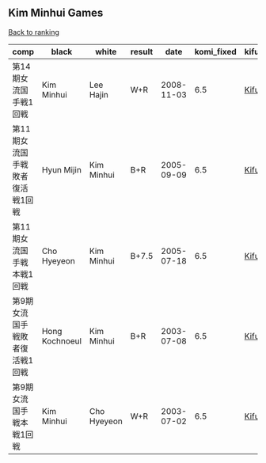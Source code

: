 ## Kim Minhui Games

[Back to ranking](../../index.md)




| **comp** | **black** | **white** | **result** | **date** | **komi_fixed** | **kifu** | 
| --- | --- | --- | --- | --- | --- | --- |
| 第14期女流国手戦1回戦 | Kim Minhui | Lee Hajin | W+R | 2008-11-03 | 6.5 | [Kifu](https://kifudepot.net/kifucontents.php?id=sJafB5ETNFrS00XtTQx52g%3D%3D) | 
| 第11期女流国手戦敗者復活戦1回戦 | Hyun Mijin | Kim Minhui | B+R | 2005-09-09 | 6.5 | [Kifu](https://kifudepot.net/kifucontents.php?id=k%2FPFx3ZeYVJYnNj8oqMb1g%3D%3D) | 
| 第11期女流国手戦本戦1回戦 | Cho Hyeyeon | Kim Minhui | B+7.5 | 2005-07-18 | 6.5 | [Kifu](https://kifudepot.net/kifucontents.php?id=TxBvWFmPfEueaVvbLHmSsQ%3D%3D) | 
| 第9期女流国手戦敗者復活戦1回戦 | Hong Kochnoeul | Kim Minhui | B+R | 2003-07-08 | 6.5 | [Kifu](https://kifudepot.net/kifucontents.php?id=7y7nWzt5%2FuUYDiAl3%2Bc7kg%3D%3D) | 
| 第9期女流国手戦本戦1回戦 | Kim Minhui | Cho Hyeyeon | W+R | 2003-07-02 | 6.5 | [Kifu](https://kifudepot.net/kifucontents.php?id=WpI5pHKCdMIwdUkVF8%2BVRg%3D%3D) |





